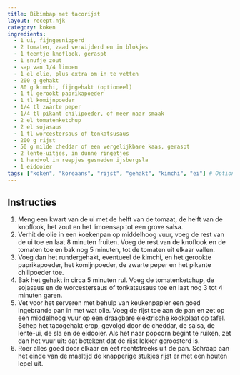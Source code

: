 ```yaml
---
title: Bibimbap met tacorijst
layout: recept.njk
category: koken
ingredients:
  - 1 ui, fijngesnipperd
  - 2 tomaten, zaad verwijderd en in blokjes
  - 1 teentje knoflook, geraspt
  - 1 snufje zout
  - sap van 1/4 limoen 
  - 1 el olie, plus extra om in te vetten
  - 200 g gehakt
  - 80 g kimchi, fijngehakt (optioneel)
  - 1 tl gerookt paprikapoeder
  - 1 tl komijnpoeder
  - 1/4 tl zwarte peper
  - 1/4 tl pikant chilipoeder, of meer naar smaak
  - 2 el tomatenketchup
  - 2 el sojasaus
  - 1 tl worcestersaus of tonkatsusaus
  - 200 g rijst
  - 50 g milde cheddar of een vergelijkbare kaas, geraspt
  - 2 lente-uitjes, in dunne ringetjes
  - 1 handvol in reepjes gesneden ijsbergsla
  - 1 eidooier
tags: ["koken", "koreaans", "rijst", "gehakt", "kimchi", "ei"] # Optioneel
---
```


## Instructies

1.  Meng een kwart van de ui met de helft van de tomaat, de helft van de knoflook, het zout en het limoensap tot een grove salsa.
2.  Verhit de olie in een koekenpan op middelhoog vuur, voeg de rest van de ui toe en laat 8 minuten fruiten. Voeg de rest van de knoflook en de tomaten toe en bak nog 5 minuten, tot de tomaten uit elkaar vallen.
3.  Voeg dan het rundergehakt, eventueel de kimchi, en het gerookte paprikapoeder, het komijnpoeder, de zwarte peper en het pikante chilipoeder toe.
4.  Bak het gehakt in circa 5 minuten rul. Voeg de tomatenketchup, de sojasaus en de worcestersaus of tonkatsusaus toe en laat nog 3 tot 4 minuten garen.
5.  Vet voor het serveren met behulp van keukenpapier een goed ingebrande pan in met wat olie. Voeg de rijst toe aan de pan en zet op een middelhoog vuur op een draagbare elektrische kookplaat op tafel. Schep het tacogehakt erop, gevolgd door de cheddar, de salsa, de lente-ui, de sla en de eidooier. Als het naar popcorn begint te ruiken, zet dan het vuur uit: dat betekent dat de rijst lekker geroosterd is.
6.  Roer alles goed door elkaar en eet rechtstreeks uit de pan. Schraap aan het einde van de maaltijd de knapperige stukjes rijst er met een houten lepel uit.